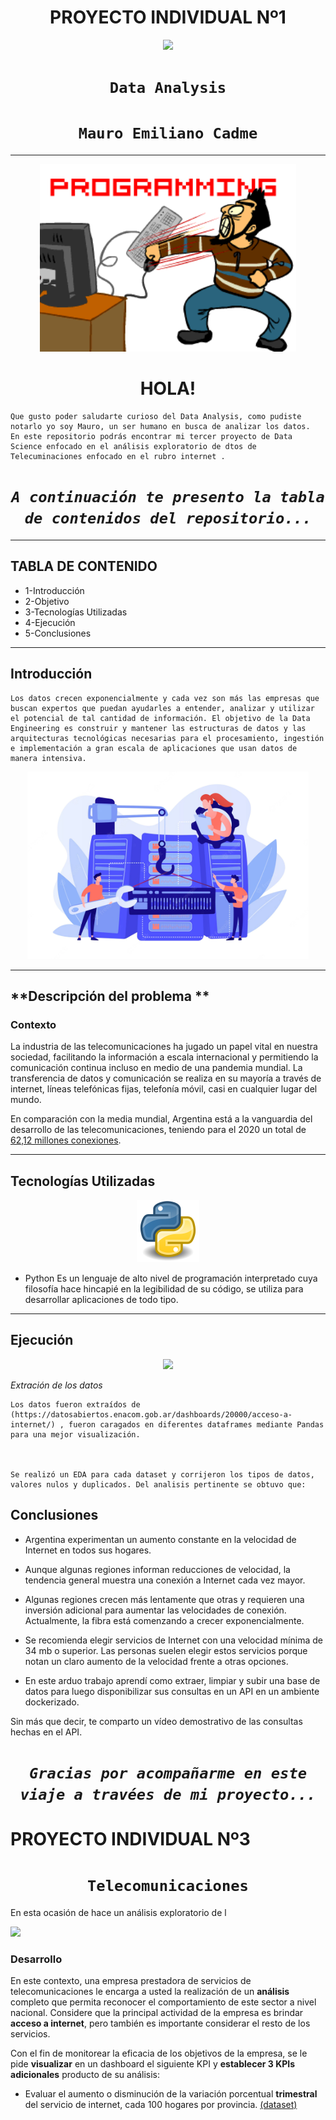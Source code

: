 # <h1 align=center> **PROYECTO INDIVIDUAL Nº1** </h1>
<p align=center><img src=https://d31uz8lwfmyn8g.cloudfront.net/Assets/logo-henry-white-lg.png><p>

# <h1 align=center>**`Data Analysis`**</h1>

## <h1 align=center>**`Mauro Emiliano Cadme`**</h1>

<hr>
<p align="center">
<img src="src\assets\programando.gif"  height=300>
</p>

#### <h1 align=center>**HOLA!**</h1> 

    Que gusto poder saludarte curioso del Data Analysis, como pudiste notarlo yo soy Mauro, un ser humano en busca de analizar los datos.
    En este repositorio podrás encontrar mi tercer proyecto de Data Science enfocado en el análisis exploratorio de dtos de Telecuminaciones enfocado en el rubro internet .

# <h1 align=center> *`A continuación te presento la tabla de contenidos del repositorio...`* </h1>

    

<hr>

## **TABLA DE CONTENIDO**  
+ 1-Introducción  
+ 2-Objetivo   
+ 3-Tecnologías Utilizadas  
+ 4-Ejecución  
+ 5-Conclusiones 

<hr>

## Introducción  

    Los datos crecen exponencialmente y cada vez son más las empresas que buscan expertos que puedan ayudarles a entender, analizar y utilizar el potencial de tal cantidad de información. El objetivo de la Data Engineering es construir y mantener las estructuras de datos y las arquitecturas tecnológicas necesarias para el procesamiento, ingestión e implementación a gran escala de aplicaciones que usan datos de manera intensiva. 
      

<p align="center">
<img src="src\assets\data-engineering.webp"  height=300>
</p>
    
<hr>

## **Descripción del problema **

### **Contexto**
La industria de las telecomunicaciones ha jugado un papel vital en nuestra sociedad, facilitando la información a escala internacional y permitiendo la comunicación continua incluso en medio de una pandemia mundial. La transferencia de datos y comunicación se realiza en su mayoría a través de internet, líneas telefónicas fijas, telefonía móvil, casi en cualquier lugar del mundo. 

En comparación con la media mundial, Argentina está a la vanguardia del desarrollo de las telecomunicaciones, teniendo para el 2020 un total de [62,12 millones conexiones](https://www.datosmundial.com/america/argentina/telecomunicacion.php). 

<hr>

## Tecnologías Utilizadas 

<p align="center">
<img src="src\assets\Python.svg.png"  height=100>

</p>

* Python
Es un lenguaje de alto nivel de programación interpretado cuya filosofía hace hincapié en la legibilidad de su código, se utiliza para desarrollar aplicaciones de todo tipo.


<hr>

## Ejecución 

<p align="center">
<img src="src\assets\monkey.gif"  height=300>
</p>

*Extración de los datos*

    Los datos fueron extraídos de (https://datosabiertos.enacom.gob.ar/dashboards/20000/acceso-a-internet/) , fueron caragados en diferentes dataframes mediante Pandas para una mejor visualización. 



    Se realizó un EDA para cada dataset y corrijeron los tipos de datos, valores nulos y duplicados. Del analisis pertinente se obtuvo que:

 

## Conclusiones

* Argentina experimentan un aumento constante en la velocidad de Internet en todos sus hogares.


* Aunque algunas regiones informan reducciones de velocidad, la tendencia general muestra una conexión a Internet cada vez mayor.


* Algunas regiones crecen más lentamente que otras y requieren una inversión adicional para aumentar las velocidades de conexión. Actualmente, la fibra está comenzando a crecer exponencialmente.


* Se recomienda elegir servicios de Internet con una velocidad mínima de 34 mb o superior. Las personas suelen elegir estos servicios porque notan un claro aumento de la velocidad frente a otras opciones.

* En este arduo trabajo aprendí como extraer, limpiar y subir una base de datos para luego disponibilizar sus consultas en un API en un ambiente dockerizado.

Sin más que decir, te comparto un vídeo demostrativo de las consultas hechas en el API.

# <h1 align=center> *`Gracias por acompañarme en este viaje a travées de mi proyecto...`* </h1>

# **PROYECTO INDIVIDUAL Nº3**

# <h1 align="center">**`Telecomunicaciones`**</h1>

En esta ocasión de hace un análisis exploratorio de l

<img src = 'https://i.pinimg.com/originals/06/01/4c/06014cb5dbc08b16d3f105d97bc5c85e.png' height = 200>



### Desarrollo

En este contexto, una empresa prestadora de servicios de telecomunicaciones le encarga a usted la realización de un **análisis** completo que permita reconocer el comportamiento de este sector a nivel nacional. Considere que la principal actividad de la empresa es brindar **acceso a internet**, pero también es importante considerar el resto de los servicios. 

Con el fin de monitorear la eficacia de los objetivos de la empresa, se le pide **visualizar** en un dashboard el siguiente KPI y **establecer 3 KPIs adicionales** producto de su análisis:

+ Evaluar el aumento o disminución de la variación porcentual **trimestral** del servicio de internet, cada 100 hogares por provincia. [(dataset)](https://www.google.com/url?q=https://datosabiertos.enacom.gob.ar/visualizations/32226/penetracion-de-internet-fijo-accesos-por-cada-100-hogares/&sa=D&source=docs&ust=1671204570423891&usg=AOvVaw0YwFIM-MNjsy094L_FOFM3)




